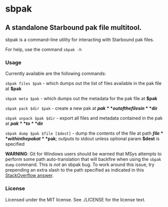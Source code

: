 # sbpak

## A standalone Starbound pak file multitool.

sbpak is a command-line utility for interacting with Starbound pak files.

For help, use the command `sbpak -h`

### Usage

Currently available are the following commands:

`sbpak files $pak` - which dumps out the list of files available in the pak file at **$pak**

`sbpak meta $pak` - which dumps out the metadata for the pak file at **$pak**

`sbpak pack $dir $pak` - create a new pak at **$pak** out of the files in **$dir**

`sbpak unpack $pak $dir` - export all files and metadata contained in the pak at **$pak** to **$dir**

`sbpak dump $pak $file [$dest]` - dump the contents of the file at path **$file** within the pak at **$pak**; outputs to stdout unless optional param **$dest** is specified

**WARNING**: Git for Windows users should be warned that MSys attempts to perform some path auto-translation that will backfire when using the `sbpak dump` command.
This is *not* an sbpak bug.  To work around this issue, try prepending an extra slash to the path specified as indicated in this [StackOverflow answer](https://stackoverflow.com/a/14189687/783103).

### License

Licensed under the MIT license.  See ./LICENSE for the license text.
